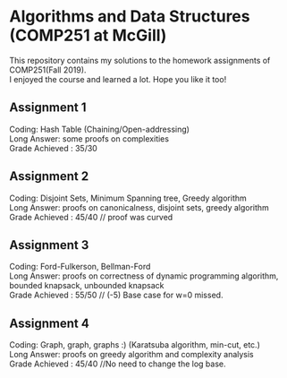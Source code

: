 # Algorithms and Data Structures (COMP251 at McGill)
This repository contains my solutions to the homework assignments of COMP251(Fall 2019). \
I enjoyed the course and learned a lot. Hope you like it too!

## Assignment 1 
Coding: Hash Table (Chaining/Open-addressing) \
Long Answer: some proofs on complexities \
Grade Achieved : 35/30 

## Assignment 2 
Coding: Disjoint Sets, Minimum Spanning tree, Greedy algorithm \
Long Answer: proofs on canonicalness, disjoint sets, greedy algorithm \
Grade Achieved : 45/40 // proof was curved

## Assignment 3 
Coding: Ford-Fulkerson, Bellman-Ford \
Long Answer: proofs on correctness of dynamic programming algorithm, bounded knapsack, unbounded knapsack \
Grade Achieved : 55/50 // (-5) Base case for w=0 missed.

## Assignment 4 
Coding: Graph, graph, graphs :) (Karatsuba algorithm, min-cut, etc.) \
Long Answer: proofs on greedy algorithm and complexity analysis \
Grade Achieved : 45/40 //No need to change the log base.
